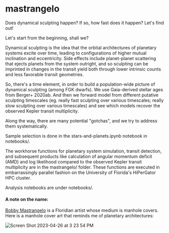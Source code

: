 # mastrangelo
Does dynamical sculpting happen? If so, how fast does it happen? Let's find out! 

Let's start from the beginning, shall we?

Dynamical sculpting is the idea that the orbital architectures of planetary systems excite over time, leading to configurations of higher mutual inclination and eccentricity. Side effects include planet-planet scattering that ejects planets from the system outright, and so sculpting can be imprinted in changes in the transit yield both through lower intrinsic counts and less favorable transit geometries. 

So, there's a time element, in order to build a population-wide picture of dynamical sculpting (among FGK dwarfs). We use Gaia-derived stellar ages from Berger+ 2020ab. And then we forward model from different putative sculpting timescales (eg. really fast sculpting over various timescales; really slow sculpting over various timescales) and see which models recover the observed Kepler transit multiplicity. 

Along the way, there are many potential "gotchas", and we try to address them systematically. 

Sample selection is done in the stars-and-planets.ipynb notebook in notebooks/. 

The workhorse functions for planetary system simulation, transit detection, and subsequent products like calculation of angular momentum deficit (AMD) and log likelihood compared to the observed Kepler transit multiplicity are in the mastrangelo/ folder. These functions are executed in embarrassingly parallel fashion on the University of Florida's HiPerGator HPC cluster.

Analysis notebooks are under notebooks/. 

#### A note on the name: 
[Bobby Mastrangelo](https://bobbimastrangelo.com/) is a Floridian artist whose medium is manhole covers. Here is a manhole cover art that reminds me of planetary architectures: 

![Screen Shot 2023-04-26 at 3 23 54 PM](https://user-images.githubusercontent.com/16911363/234681422-eb24bdf5-9cba-4752-a35f-8da9ffa07a6f.png)
